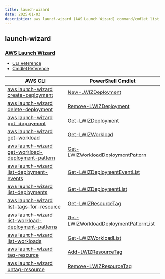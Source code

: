 ```yaml
---
title: launch-wizard
date: 2025-01-03
description: aws launch-wizard (AWS Launch Wizard) command/cmdlet list.
---
```


## launch-wizard

### [AWS Launch Wizard](https://aws.amazon.com/launchwizard/)

* [CLI Reference](https://awscli.amazonaws.com/v2/documentation/api/latest/reference/launch-wizard/index.html)
* [Cmdlet Reference](https://docs.aws.amazon.com/powershell/latest/reference/items/LaunchWizard_cmdlets.html)

|AWS CLI|PowerShell Cmdlet|
|----|----|
|[aws launch-wizard create-deployment](https://awscli.amazonaws.com/v2/documentation/api/latest/reference/launch-wizard/create-deployment.html)|[New-LWIZDeployment](https://docs.aws.amazon.com/powershell/latest/reference/items/New-LWIZDeployment.html)|
|[aws launch-wizard delete-deployment](https://awscli.amazonaws.com/v2/documentation/api/latest/reference/launch-wizard/delete-deployment.html)|[Remove-LWIZDeployment](https://docs.aws.amazon.com/powershell/latest/reference/items/Remove-LWIZDeployment.html)|
|[aws launch-wizard get-deployment](https://awscli.amazonaws.com/v2/documentation/api/latest/reference/launch-wizard/get-deployment.html)|[Get-LWIZDeployment](https://docs.aws.amazon.com/powershell/latest/reference/items/Get-LWIZDeployment.html)|
|[aws launch-wizard get-workload](https://awscli.amazonaws.com/v2/documentation/api/latest/reference/launch-wizard/get-workload.html)|[Get-LWIZWorkload](https://docs.aws.amazon.com/powershell/latest/reference/items/Get-LWIZWorkload.html)|
|[aws launch-wizard get-workload-deployment-pattern](https://awscli.amazonaws.com/v2/documentation/api/latest/reference/launch-wizard/get-workload-deployment-pattern.html)|[Get-LWIZWorkloadDeploymentPattern](https://docs.aws.amazon.com/powershell/latest/reference/items/Get-LWIZWorkloadDeploymentPattern.html)|
|[aws launch-wizard list-deployment-events](https://awscli.amazonaws.com/v2/documentation/api/latest/reference/launch-wizard/list-deployment-events.html)|[Get-LWIZDeploymentEventList](https://docs.aws.amazon.com/powershell/latest/reference/items/Get-LWIZDeploymentEventList.html)|
|[aws launch-wizard list-deployments](https://awscli.amazonaws.com/v2/documentation/api/latest/reference/launch-wizard/list-deployments.html)|[Get-LWIZDeploymentList](https://docs.aws.amazon.com/powershell/latest/reference/items/Get-LWIZDeploymentList.html)|
|[aws launch-wizard list-tags-for-resource](https://awscli.amazonaws.com/v2/documentation/api/latest/reference/launch-wizard/list-tags-for-resource.html)|[Get-LWIZResourceTag](https://docs.aws.amazon.com/powershell/latest/reference/items/Get-LWIZResourceTag.html)|
|[aws launch-wizard list-workload-deployment-patterns](https://awscli.amazonaws.com/v2/documentation/api/latest/reference/launch-wizard/list-workload-deployment-patterns.html)|[Get-LWIZWorkloadDeploymentPatternList](https://docs.aws.amazon.com/powershell/latest/reference/items/Get-LWIZWorkloadDeploymentPatternList.html)|
|[aws launch-wizard list-workloads](https://awscli.amazonaws.com/v2/documentation/api/latest/reference/launch-wizard/list-workloads.html)|[Get-LWIZWorkloadList](https://docs.aws.amazon.com/powershell/latest/reference/items/Get-LWIZWorkloadList.html)|
|[aws launch-wizard tag-resource](https://awscli.amazonaws.com/v2/documentation/api/latest/reference/launch-wizard/tag-resource.html)|[Add-LWIZResourceTag](https://docs.aws.amazon.com/powershell/latest/reference/items/Add-LWIZResourceTag.html)|
|[aws launch-wizard untag-resource](https://awscli.amazonaws.com/v2/documentation/api/latest/reference/launch-wizard/untag-resource.html)|[Remove-LWIZResourceTag](https://docs.aws.amazon.com/powershell/latest/reference/items/Remove-LWIZResourceTag.html)|

